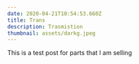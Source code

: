 ```yaml
---
date: 2020-04-21T10:54:53.660Z
title: Trans
description: Trasmistion
thumbnail: assets/darkg.jpeg
---
```

This is a test post for parts that I am selling
